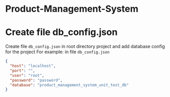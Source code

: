# Product-Management-System

# Create file db_config.json

Create file `db_config.json` in root directory project and add database config for the project
For example: in file `db_config.json`

```json
{
  "host": "localhost",
  "port": "",
  "user": "root",
  "password": "password",
  "database": "product_management_system_unit_test_db"
}
```
